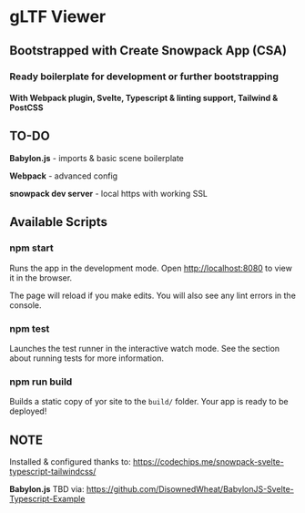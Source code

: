 # gLTF Viewer

## Bootstrapped with Create Snowpack App (CSA)

### Ready boilerplate for development or further bootstrapping

#### With Webpack plugin, Svelte, Typescript & linting support, Tailwind & PostCSS

## TO-DO

**Babylon.js** - imports & basic scene boilerplate

**Webpack** - advanced config

**snowpack dev server** - local https with working SSL

## Available Scripts

### npm start

Runs the app in the development mode.
Open <http://localhost:8080> to view it in the browser.

The page will reload if you make edits.
You will also see any lint errors in the console.

### npm test

Launches the test runner in the interactive watch mode.
See the section about running tests for more information.

### npm run build

Builds a static copy of yor site to the `build/` folder.
Your app is ready to be deployed!

## NOTE

 Installed & configured thanks to: <https://codechips.me/snowpack-svelte-typescript-tailwindcss/>
 
 **Babylon.js** TBD via: <https://github.com/DisownedWheat/BabylonJS-Svelte-Typescript-Example>